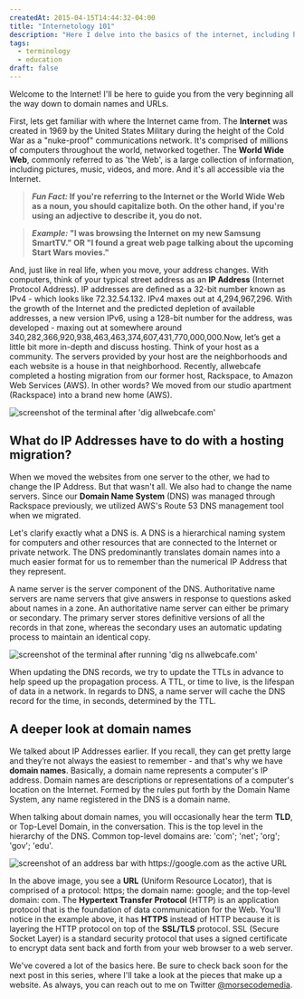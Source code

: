 ```yaml
---
createdAt: 2015-04-15T14:44:32-04:00
title: "Internetology 101"
description: "Here I delve into the basics of the internet, including history and helpful definitions."
tags:
  - terminology
  - education
draft: false
---
```


Welcome to the Internet! I'll be here to guide you from the very beginning all the way down to domain names and URLs.

First, lets get familiar with where the Internet came from. The **Internet** was created in 1969 by the United States Military during the height of the Cold War as a "nuke-proof" communications network. It's comprised of millions of computers throughout the world, networked together. The **World Wide Web**, commonly referred to as 'the Web', is a large collection of information, including pictures, music, videos, and more. And it's all accessible via the Internet.

>**_Fun Fact:_ If you're referring to the Internet or the World Wide Web as a noun, you should capitalize both. On the other hand, if you're using an adjective to describe it, you do not.**

>**_Example:_ "I was browsing the Internet on my new Samsung SmartTV." OR "I found a great web page talking about the upcoming Start Wars movies."**

And, just like in real life, when you move, your address changes. With computers, think of your typical street address as an **IP Address** (Internet Protocol Address). IP addresses are defined as a 32-bit number known as IPv4 - which looks like 72.32.54.132. IPv4 maxes out at 4,294,967,296. With the growth of the Internet and the predicted depletion of available addresses, a new version IPv6, using a 128-bit number for the address, was developed - maxing out at somewhere around 340,282,366,920,938,463,463,374,607,431,770,000,000.Now, let’s get a little bit more in-depth and discuss hosting. Think of your host as a community. The servers provided by your host are the neighborhoods and each website is a house in that neighborhood. Recently, allwebcafe completed a hosting migration from our former host, Rackspace, to Amazon Web Services (AWS). In other words? We moved from our studio apartment (Rackspace) into a brand new home (AWS).

![screenshot of the terminal after 'dig allwebcafe.com'](/internetology-101/dig-allwebcafe-com.png)

## What do IP Addresses have to do with a hosting migration?

When we moved the websites from one server to the other, we had to change the IP Address. But that wasn't all. We also had to change the name servers. Since our **Domain Name System** (DNS) was managed through Rackspace previously, we utilized AWS's Route 53 DNS management tool when we migrated.

Let's clarify exactly what a DNS is. A DNS is a hierarchical naming system for computers and other resources that are connected to the Internet or private network. The DNS predominantly translates domain names into a much easier format for us to remember than the numerical IP Address that they represent.

A name server is the server component of the DNS. Authoritative name servers are name servers that give answers in response to questions asked about names in a zone. An authoritative name server can either be primary or secondary. The primary server stores definitive versions of all the records in that zone, whereas the secondary uses an automatic updating process to maintain an identical copy.

![screenshot of the terminal after running 'dig ns allwebcafe.com'](/internetology-101/dig-ns-allwebcafe-com.png)

When updating the DNS records, we try to update the TTLs in advance to help speed up the propagation process. A TTL, or time to live, is the lifespan of data in a network. In regards to DNS, a name server will cache the DNS record for the time, in seconds, determined by the TTL.

## A deeper look at domain names

We talked about IP Addresses earlier. If you recall, they can get pretty large and they’re not always the easiest to remember - and that's why we have **domain names**. Basically, a domain name represents a computer's IP address. Domain names are descriptions or representations of a computer's location on the Internet. Formed by the rules put forth by the Domain Name System, any name registered in the DNS is a domain name.

When talking about domain names, you will occasionally hear the term **TLD**, or Top-Level Domain, in the conversation. This is the top level in the hierarchy of the DNS. Common top-level domains are: 'com'; 'net'; 'org'; 'gov'; 'edu'.

![screenshot of an address bar with https://google.com as the active URL](/internetology-101/google-url.png)

In the above image, you see a **URL** (Uniform Resource Locator), that is comprised of a protocol: https; the domain name: google; and the top-level domain: com. The **Hypertext Transfer Protocol** (HTTP) is an application protocol that is the foundation of data communication for the Web. You'll notice in the example above, it has **HTTPS** instead of HTTP because it is layering the HTTP protocol on top of the **SSL/TLS** protocol. SSL (Secure Socket Layer) is a standard security protocol that uses a signed certificate to encrypt data sent back and forth from your web browser to a web server.

We've covered a lot of the basics here. Be sure to check back soon for the next post in this series, where I'll take a look at the pieces that make up a website. As always, you can reach out to me on Twitter [@morsecodemedia][twacct].

  [twacct]: https://twitter.com/morsecodemedia "Follow @morsecodemedia on Twitter"
